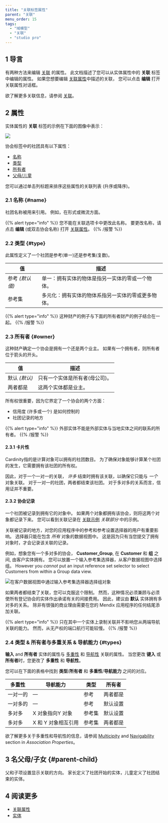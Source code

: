```yaml
---
title: "关联标签属性"
parent: "关联"
menu_order: 15
tags:
  - "域模型"
  - "关联"
  - "studio pro"
---
```


## 1 导言

有两种方法来编辑 [关联](associations) 的属性。 此文档描述了您可以从实体属性中的 **关联** 标签中编辑的属性。 如果您想要编辑 [关联属性](association-properties)中描述的关联， 您可以点击 **编辑** 打开关联属性对话框。

欲了解更多关联信息，请参阅 [关联](associations)。

## 2 属性

实体属性的 **关联** 标签的示例在下面的图像中表示：

![](attachments/associations/edit-entity-association.png)

协会标签中的社团具有以下属性：

* [名称](#name)
* [类型](#type)
* [所有者](#owner)
* [父母/儿童](#parent-child)

您可以通过单击列标题来排序这些属性的关联列表 (升序或降序)。

### 2.1 名称 {#name}

社团名称被用来引用。 例如，在形式或微流方面。

{{% alert type="info" %}}
您不能在关联选项卡中更改此名称。 要更改名称，请点击 **编辑** (或双击协会名称) 打开 [关联属性](association-properties)。
{{% /报警 %}}

### 2.2 类型 {#type}

此属性定义了一个社团是参考(单一)还是参考集(复数)。

| 值          | 描述                        |
| ---------- | ------------------------- |
| 参考 *(默认值)* | 单一：拥有实体的物体是指另一实体的零或一个物体。  |
| 参考集        | 多元化：拥有实体的物体系指另一实体的零或更多物体。 |

{{% alert type="info" %}}
这种财产的例子与下面的所有者财产的例子结合在一起。
{{% /报警 %}}

### 2.3 所有者 {#owner}

这种财产确定一个协会是拥有一个还是两个业主。 如果有一个拥有者，则所有者位于箭头的开头。

| 值         | 描述               |
| --------- | ---------------- |
| 默认 *(默认)* | 只有一个实体是所有者(母公司)。 |
| 两者都是      | 这两个实体都是业主。       |

所有权很重要，因为它界定了一个协会的两个方面：

* 信用度 (许多或一个) 是如何控制的
* 社团记录的地方

{{% alert type="info" %}}
外部实体不能是外部实体与当地实体之间的联系的所有者。
{{% /报警 %}}

#### 2.3.1 卡片性

Cardinity指的是计算对象可以拥有的社团数目。 为了确保对象能够计算某个社团的发生，它需要拥有该社团的所有权。

因此，对于一个一对一的关联， *许多* 结束时拥有该关联，以确保它只能与 *一个* 对象关联。 对于一对一的社团，两者都结束该社团。 对于多对多的关系而言，信用证并不重要。

#### 2.3.2 协会记录

一个社团被记录到拥有它的对象中。 如果两个对象都拥有该协会，则将这两个对象都记录下来。 您可以看到关联记录在 [关联示例](associations#examples) *关联部分* 中的示例。

关联被记录的地方，对您的应用程序中的参考和参考设置选择器的用户有重要影响。 选择器只能在包含 _所有_ 对象的数据视图中。 这是因为只有当您提交了拥有对象时，才会记录该关联的记录。

例如，想象您有一个多对多的协会， **Customer_Group**, 在 **Customer** 和 **组** 之间, 由客户实体拥有。 您可以放置一个输入参考集选择器，从客户数据视图中选择组。 However you _cannot_ put an input reference set selector to select Customers from within a Group data view.

![在客户数据视图中通过输入参考集选择器选择组对象](attachments/associations/input-reference-set-selector.png)

如果两者都结束了关联，您可以克服这个限制。 然而，这种情况必须兼顾与必须使所有登记协会的实体作出承诺有关的间接费用。 因此，建议由 **默认** 实体拥有多对多的关系。 除非有很强的商业理由需要在您的 Mendix 应用程序的任何结尾添加关联。

{{% alert type="info" %}}
只在其中一个实体上录制关联并不影响您从两端导航关联的能力。 然而，从无产权的端口航行可能较慢。
{{% /报警 %}}

### 2.4 类型 & 所有者与多重关系 & 导航能力 {#types}

**输入** and **所有者** 实体的属性与 [多重性](association-properties#multiplicity) 和 [导航性](association-properties#navigability) 关联的属性。 当您更改 **键入** 或 **所有者**时，您更改了 **多重性** 和 **导航性**。

您可以在下面的表格中找到 **类型**/**所有者** 和 **多重性**/**导航能力** 之间的对应。

| **多重性** | **导航能力**     | 类型  | 所有者  |
| ------- | ------------ | --- | ---- |
| 一对一的    | —            | 参考  | 两者都是 |
| 一对多的    | —            | 参考  | 默认设置 |
| 多对多     | X 对象指向Y 对象   | 参考集 | 默认设置 |
| 多对多     | X 和 Y 对象相互引用 | 参考集 | 两者都是 |

欲了解更多关于多重性和导航性的信息，请参阅 [Multicipity](association-properties#multiplicity) and [Navigability](association-properties#navigability) section in *Association Properties*。

## 3 名父母/子女 {#parent-child}

父和子项设置显示关联的方向。 家长定义了社团开始的实体，儿童定义了社团结束的实体。

## 4 阅读更多

* [关联属性](association-properties)
* [实体](实体)
